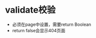 <!--
 * @Description: validate
 * @Author: zhaoyp
 * @Date: 2020-12-28 15:06:36
 * @LastEditTime: 2020-12-28 15:09:25
 * @LastEditors:  
-->
# validate校验
* 必须在page中设置，需要return Boolean
* return false会显示404页面